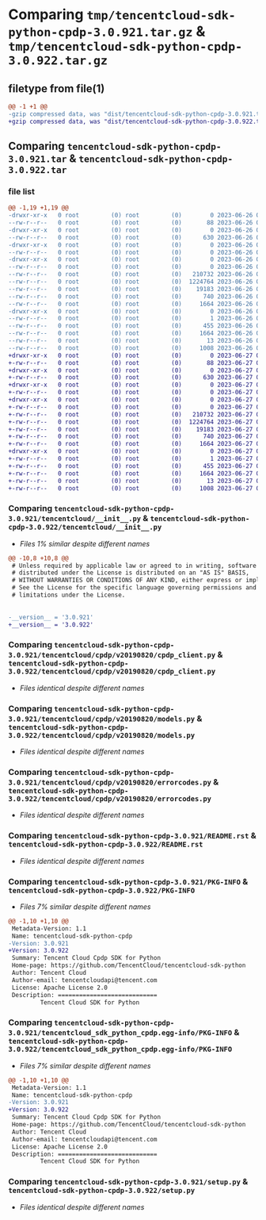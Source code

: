 # Comparing `tmp/tencentcloud-sdk-python-cpdp-3.0.921.tar.gz` & `tmp/tencentcloud-sdk-python-cpdp-3.0.922.tar.gz`

## filetype from file(1)

```diff
@@ -1 +1 @@
-gzip compressed data, was "dist/tencentcloud-sdk-python-cpdp-3.0.921.tar", last modified: Mon Jun 26 00:21:09 2023, max compression
+gzip compressed data, was "dist/tencentcloud-sdk-python-cpdp-3.0.922.tar", last modified: Tue Jun 27 00:21:37 2023, max compression
```

## Comparing `tencentcloud-sdk-python-cpdp-3.0.921.tar` & `tencentcloud-sdk-python-cpdp-3.0.922.tar`

### file list

```diff
@@ -1,19 +1,19 @@
-drwxr-xr-x   0 root         (0) root         (0)        0 2023-06-26 00:21:09.000000 tencentcloud-sdk-python-cpdp-3.0.921/
--rw-r--r--   0 root         (0) root         (0)       88 2023-06-26 00:21:09.000000 tencentcloud-sdk-python-cpdp-3.0.921/setup.cfg
-drwxr-xr-x   0 root         (0) root         (0)        0 2023-06-26 00:21:09.000000 tencentcloud-sdk-python-cpdp-3.0.921/tencentcloud/
--rw-r--r--   0 root         (0) root         (0)      630 2023-06-26 00:21:09.000000 tencentcloud-sdk-python-cpdp-3.0.921/tencentcloud/__init__.py
-drwxr-xr-x   0 root         (0) root         (0)        0 2023-06-26 00:21:09.000000 tencentcloud-sdk-python-cpdp-3.0.921/tencentcloud/cpdp/
--rw-r--r--   0 root         (0) root         (0)        0 2023-06-26 00:21:09.000000 tencentcloud-sdk-python-cpdp-3.0.921/tencentcloud/cpdp/__init__.py
-drwxr-xr-x   0 root         (0) root         (0)        0 2023-06-26 00:21:09.000000 tencentcloud-sdk-python-cpdp-3.0.921/tencentcloud/cpdp/v20190820/
--rw-r--r--   0 root         (0) root         (0)        0 2023-06-26 00:21:09.000000 tencentcloud-sdk-python-cpdp-3.0.921/tencentcloud/cpdp/v20190820/__init__.py
--rw-r--r--   0 root         (0) root         (0)   210732 2023-06-26 00:21:09.000000 tencentcloud-sdk-python-cpdp-3.0.921/tencentcloud/cpdp/v20190820/cpdp_client.py
--rw-r--r--   0 root         (0) root         (0)  1224764 2023-06-26 00:21:09.000000 tencentcloud-sdk-python-cpdp-3.0.921/tencentcloud/cpdp/v20190820/models.py
--rw-r--r--   0 root         (0) root         (0)    19183 2023-06-26 00:21:09.000000 tencentcloud-sdk-python-cpdp-3.0.921/tencentcloud/cpdp/v20190820/errorcodes.py
--rw-r--r--   0 root         (0) root         (0)      740 2023-06-26 00:21:09.000000 tencentcloud-sdk-python-cpdp-3.0.921/README.rst
--rw-r--r--   0 root         (0) root         (0)     1664 2023-06-26 00:21:09.000000 tencentcloud-sdk-python-cpdp-3.0.921/PKG-INFO
-drwxr-xr-x   0 root         (0) root         (0)        0 2023-06-26 00:21:09.000000 tencentcloud-sdk-python-cpdp-3.0.921/tencentcloud_sdk_python_cpdp.egg-info/
--rw-r--r--   0 root         (0) root         (0)        1 2023-06-26 00:21:09.000000 tencentcloud-sdk-python-cpdp-3.0.921/tencentcloud_sdk_python_cpdp.egg-info/dependency_links.txt
--rw-r--r--   0 root         (0) root         (0)      455 2023-06-26 00:21:09.000000 tencentcloud-sdk-python-cpdp-3.0.921/tencentcloud_sdk_python_cpdp.egg-info/SOURCES.txt
--rw-r--r--   0 root         (0) root         (0)     1664 2023-06-26 00:21:09.000000 tencentcloud-sdk-python-cpdp-3.0.921/tencentcloud_sdk_python_cpdp.egg-info/PKG-INFO
--rw-r--r--   0 root         (0) root         (0)       13 2023-06-26 00:21:09.000000 tencentcloud-sdk-python-cpdp-3.0.921/tencentcloud_sdk_python_cpdp.egg-info/top_level.txt
--rw-r--r--   0 root         (0) root         (0)     1008 2023-06-26 00:21:09.000000 tencentcloud-sdk-python-cpdp-3.0.921/setup.py
+drwxr-xr-x   0 root         (0) root         (0)        0 2023-06-27 00:21:37.000000 tencentcloud-sdk-python-cpdp-3.0.922/
+-rw-r--r--   0 root         (0) root         (0)       88 2023-06-27 00:21:37.000000 tencentcloud-sdk-python-cpdp-3.0.922/setup.cfg
+drwxr-xr-x   0 root         (0) root         (0)        0 2023-06-27 00:21:37.000000 tencentcloud-sdk-python-cpdp-3.0.922/tencentcloud/
+-rw-r--r--   0 root         (0) root         (0)      630 2023-06-27 00:21:37.000000 tencentcloud-sdk-python-cpdp-3.0.922/tencentcloud/__init__.py
+drwxr-xr-x   0 root         (0) root         (0)        0 2023-06-27 00:21:37.000000 tencentcloud-sdk-python-cpdp-3.0.922/tencentcloud/cpdp/
+-rw-r--r--   0 root         (0) root         (0)        0 2023-06-27 00:21:37.000000 tencentcloud-sdk-python-cpdp-3.0.922/tencentcloud/cpdp/__init__.py
+drwxr-xr-x   0 root         (0) root         (0)        0 2023-06-27 00:21:37.000000 tencentcloud-sdk-python-cpdp-3.0.922/tencentcloud/cpdp/v20190820/
+-rw-r--r--   0 root         (0) root         (0)        0 2023-06-27 00:21:37.000000 tencentcloud-sdk-python-cpdp-3.0.922/tencentcloud/cpdp/v20190820/__init__.py
+-rw-r--r--   0 root         (0) root         (0)   210732 2023-06-27 00:21:37.000000 tencentcloud-sdk-python-cpdp-3.0.922/tencentcloud/cpdp/v20190820/cpdp_client.py
+-rw-r--r--   0 root         (0) root         (0)  1224764 2023-06-27 00:21:37.000000 tencentcloud-sdk-python-cpdp-3.0.922/tencentcloud/cpdp/v20190820/models.py
+-rw-r--r--   0 root         (0) root         (0)    19183 2023-06-27 00:21:37.000000 tencentcloud-sdk-python-cpdp-3.0.922/tencentcloud/cpdp/v20190820/errorcodes.py
+-rw-r--r--   0 root         (0) root         (0)      740 2023-06-27 00:21:37.000000 tencentcloud-sdk-python-cpdp-3.0.922/README.rst
+-rw-r--r--   0 root         (0) root         (0)     1664 2023-06-27 00:21:37.000000 tencentcloud-sdk-python-cpdp-3.0.922/PKG-INFO
+drwxr-xr-x   0 root         (0) root         (0)        0 2023-06-27 00:21:37.000000 tencentcloud-sdk-python-cpdp-3.0.922/tencentcloud_sdk_python_cpdp.egg-info/
+-rw-r--r--   0 root         (0) root         (0)        1 2023-06-27 00:21:37.000000 tencentcloud-sdk-python-cpdp-3.0.922/tencentcloud_sdk_python_cpdp.egg-info/dependency_links.txt
+-rw-r--r--   0 root         (0) root         (0)      455 2023-06-27 00:21:37.000000 tencentcloud-sdk-python-cpdp-3.0.922/tencentcloud_sdk_python_cpdp.egg-info/SOURCES.txt
+-rw-r--r--   0 root         (0) root         (0)     1664 2023-06-27 00:21:37.000000 tencentcloud-sdk-python-cpdp-3.0.922/tencentcloud_sdk_python_cpdp.egg-info/PKG-INFO
+-rw-r--r--   0 root         (0) root         (0)       13 2023-06-27 00:21:37.000000 tencentcloud-sdk-python-cpdp-3.0.922/tencentcloud_sdk_python_cpdp.egg-info/top_level.txt
+-rw-r--r--   0 root         (0) root         (0)     1008 2023-06-27 00:21:37.000000 tencentcloud-sdk-python-cpdp-3.0.922/setup.py
```

### Comparing `tencentcloud-sdk-python-cpdp-3.0.921/tencentcloud/__init__.py` & `tencentcloud-sdk-python-cpdp-3.0.922/tencentcloud/__init__.py`

 * *Files 1% similar despite different names*

```diff
@@ -10,8 +10,8 @@
 # Unless required by applicable law or agreed to in writing, software
 # distributed under the License is distributed on an "AS IS" BASIS,
 # WITHOUT WARRANTIES OR CONDITIONS OF ANY KIND, either express or implied.
 # See the License for the specific language governing permissions and
 # limitations under the License.
 
 
-__version__ = '3.0.921'
+__version__ = '3.0.922'
```

### Comparing `tencentcloud-sdk-python-cpdp-3.0.921/tencentcloud/cpdp/v20190820/cpdp_client.py` & `tencentcloud-sdk-python-cpdp-3.0.922/tencentcloud/cpdp/v20190820/cpdp_client.py`

 * *Files identical despite different names*

### Comparing `tencentcloud-sdk-python-cpdp-3.0.921/tencentcloud/cpdp/v20190820/models.py` & `tencentcloud-sdk-python-cpdp-3.0.922/tencentcloud/cpdp/v20190820/models.py`

 * *Files identical despite different names*

### Comparing `tencentcloud-sdk-python-cpdp-3.0.921/tencentcloud/cpdp/v20190820/errorcodes.py` & `tencentcloud-sdk-python-cpdp-3.0.922/tencentcloud/cpdp/v20190820/errorcodes.py`

 * *Files identical despite different names*

### Comparing `tencentcloud-sdk-python-cpdp-3.0.921/README.rst` & `tencentcloud-sdk-python-cpdp-3.0.922/README.rst`

 * *Files identical despite different names*

### Comparing `tencentcloud-sdk-python-cpdp-3.0.921/PKG-INFO` & `tencentcloud-sdk-python-cpdp-3.0.922/PKG-INFO`

 * *Files 7% similar despite different names*

```diff
@@ -1,10 +1,10 @@
 Metadata-Version: 1.1
 Name: tencentcloud-sdk-python-cpdp
-Version: 3.0.921
+Version: 3.0.922
 Summary: Tencent Cloud Cpdp SDK for Python
 Home-page: https://github.com/TencentCloud/tencentcloud-sdk-python
 Author: Tencent Cloud
 Author-email: tencentcloudapi@tencent.com
 License: Apache License 2.0
 Description: ============================
         Tencent Cloud SDK for Python
```

### Comparing `tencentcloud-sdk-python-cpdp-3.0.921/tencentcloud_sdk_python_cpdp.egg-info/PKG-INFO` & `tencentcloud-sdk-python-cpdp-3.0.922/tencentcloud_sdk_python_cpdp.egg-info/PKG-INFO`

 * *Files 7% similar despite different names*

```diff
@@ -1,10 +1,10 @@
 Metadata-Version: 1.1
 Name: tencentcloud-sdk-python-cpdp
-Version: 3.0.921
+Version: 3.0.922
 Summary: Tencent Cloud Cpdp SDK for Python
 Home-page: https://github.com/TencentCloud/tencentcloud-sdk-python
 Author: Tencent Cloud
 Author-email: tencentcloudapi@tencent.com
 License: Apache License 2.0
 Description: ============================
         Tencent Cloud SDK for Python
```

### Comparing `tencentcloud-sdk-python-cpdp-3.0.921/setup.py` & `tencentcloud-sdk-python-cpdp-3.0.922/setup.py`

 * *Files identical despite different names*

